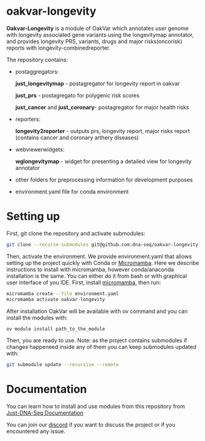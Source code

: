 # oakvar-longevity

**Oakvar-Longevity** is a module of OakVar which annotates user genome with longevity associated gene variants using the longevitymap annotator, and provides longevity PRS, variants, drugs and major risks(oncorisk) reports with longevity-combinedreporter.


The repository contains:
* postaggregators:

  **just_longevitymap** - postagregator for longevity report in oakvar
  
  **just_prs** -  postagregato for polygenic risk scores
  
  **just_cancer** and **just_coronary**-  postagregator for major health risks
* reporters:

  **longevity2reporter** - outputs prs, longevity report, major risks report (contains cancer and coronary arthery diseases)

* webviewerwidgets:

  **wglongevitymap** - widget for presenting a detailed view for longevity annotator

* other folders for preprocessing information for development purposes
* environment.yaml file for conda environment

# Setting up

First, git clone the repository and activate submodules:
```bash
git clone --recurse-submodules git@github.com:dna-seq/oakvar-longevity.git
```

Then, activate the environment. We provide environment.yaml that allows setting up the project quickly with Conda or [Micromamba](https://mamba.readthedocs.io/en/latest/user_guide/micromamba.html).
Here we describe instructions to install with micromamba, however conda/anaconda installation is the same.
You can either do it from bash or with graphical user interface of you IDE.
First, install [micromamba](https://mamba.readthedocs.io/en/latest/installation.html), then run:
```bash
micromamba create --file environment.yaml
micromamba activate oakvar-longevity
```
After installation OakVar will be available with ov command and you can install the modules with:
```bash
ov module install path_to_the_module
```

Then, you are ready to use.
Note: as the project contains submodules if changes happeneed inside any of them you can keep submodules updated with:
```bash
git submodule update --recursive --remote
```

# Documentation

You can learn how to install and use modules from this repository from [Just-DNA-Seq Documentation](https://just-dna-seq.readthedocs.io/en/oakvar/viewing-reports.html)

You can join our [discord](https://discord.gg/5WU6aSANXy) if you want to discuss the project or if you encountered any issue.

